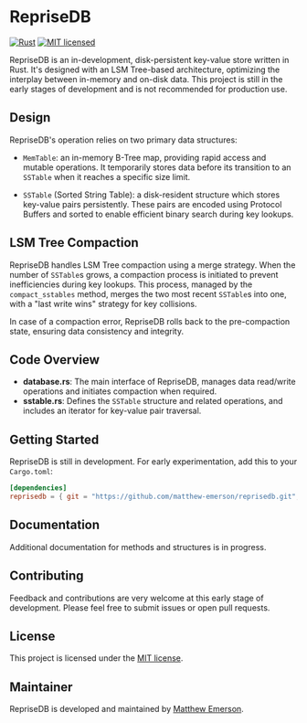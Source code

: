 # RepriseDB

[![Rust](https://github.com/emersonmde/reprisedb/actions/workflows/rust.yml/badge.svg)](https://github.com/emersonmde/reprisedb/actions/workflows/rust.yml)
[![MIT licensed](https://img.shields.io/badge/license-MIT-blue.svg)](LICENSE)

RepriseDB is an in-development, disk-persistent key-value store written in Rust. It's designed with an LSM Tree-based architecture, optimizing the interplay between in-memory and on-disk data. This project is still in the early stages of development and is not recommended for production use.

## Design

RepriseDB's operation relies on two primary data structures:

- `MemTable`: an in-memory B-Tree map, providing rapid access and mutable operations. It temporarily stores data before its transition to an `SSTable` when it reaches a specific size limit.

- `SSTable` (Sorted String Table): a disk-resident structure which stores key-value pairs persistently. These pairs are encoded using Protocol Buffers and sorted to enable efficient binary search during key lookups.

## LSM Tree Compaction

RepriseDB handles LSM Tree compaction using a merge strategy. When the number of `SSTable`s grows, a compaction process is initiated to prevent inefficiencies during key lookups. This process, managed by the `compact_sstables` method, merges the two most recent `SSTable`s into one, with a "last write wins" strategy for key collisions.

In case of a compaction error, RepriseDB rolls back to the pre-compaction state, ensuring data consistency and integrity.

## Code Overview

- **database.rs**: The main interface of RepriseDB, manages data read/write operations and initiates compaction when required.
- **sstable.rs**: Defines the `SSTable` structure and related operations, and includes an iterator for key-value pair traversal.

## Getting Started

RepriseDB is still in development. For early experimentation, add this to your `Cargo.toml`:

```toml
[dependencies]
reprisedb = { git = "https://github.com/matthew-emerson/reprisedb.git", branch = "main" }
```

## Documentation

Additional documentation for methods and structures is in progress.

## Contributing

Feedback and contributions are very welcome at this early stage of development. Please feel free to submit issues or open pull requests.

## License

This project is licensed under the [MIT license](LICENSE).

## Maintainer

RepriseDB is developed and maintained by [Matthew Emerson](https://github.com/emersonmde).